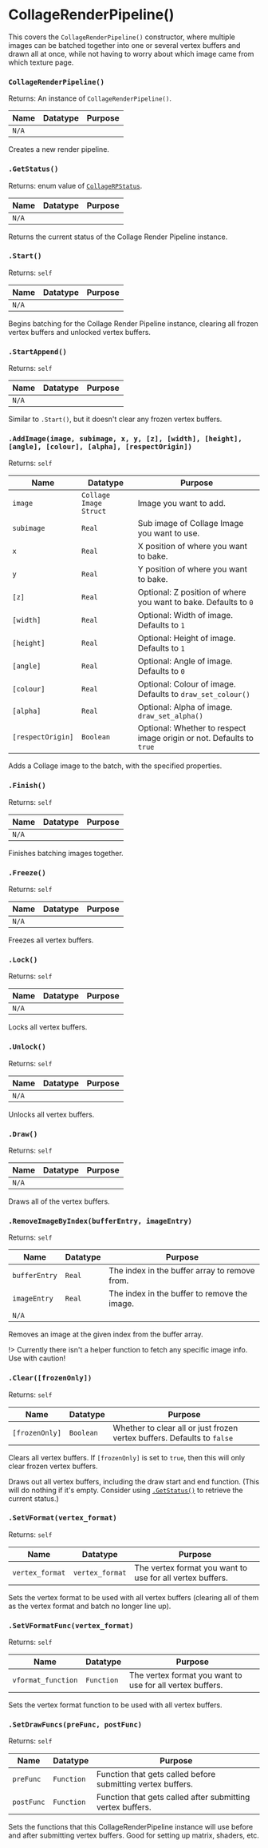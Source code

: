 # CollageRenderPipeline()

This covers the `CollageRenderPipeline()` constructor, where multiple images can be batched together into one or several vertex buffers and drawn all at once, while not having to worry about which image came from which texture page.

### `CollageRenderPipeline()`

Returns: An instance of `CollageRenderPipeline()`.

|Name|Datatype|Purpose|
|---|---|---|
|`N/A`|||

Creates a new render pipeline.

### `.GetStatus()`

Returns: enum value of [`CollageRPStatus`](enums.md#collagerpstatus).

|Name|Datatype|Purpose|
|---|---|---|
|`N/A`|||

Returns the current status of the Collage Render Pipeline instance.

### `.Start()`

Returns: `self`

|Name|Datatype|Purpose|
|---|---|---|
|`N/A`|||

Begins batching for the Collage Render Pipeline instance, clearing all frozen vertex buffers and unlocked vertex buffers.

### `.StartAppend()`

Returns: `self`

|Name|Datatype|Purpose|
|---|---|---|
|`N/A`|||

Similar to `.Start()`, but it doesn't clear any frozen vertex buffers.

### `.AddImage(image, subimage, x, y, [z], [width], [height], [angle], [colour], [alpha], [respectOrigin])`

Returns: `self`

|Name|Datatype|Purpose|
|---|---|---|
|`image`|`Collage Image Struct`|Image you want to add.|
|`subimage`|`Real`|Sub image of Collage Image you want to use.|
|`x`|`Real`|X position of where you want to bake.|
|`y`|`Real`|Y position of where you want to bake.|
|`[z]`|`Real`|Optional: Z position of where you want to bake. Defaults to `0`|
|`[width]`|`Real`|Optional: Width of image. Defaults to `1`|
|`[height]`|`Real`|Optional: Height of image. Defaults to `1`|
|`[angle]`|`Real`|Optional: Angle of image. Defaults to `0`|
|`[colour]`|`Real`|Optional: Colour of image. Defaults to `draw_set_colour()`|
|`[alpha]`|`Real`|Optional: Alpha of image. `draw_set_alpha()`|
|`[respectOrigin]`|`Boolean`|Optional: Whether to respect image origin or not. Defaults to `true`|

Adds a Collage image to the batch, with the specified properties.

### `.Finish()`

Returns: `self`

|Name|Datatype|Purpose|
|---|---|---|
|`N/A`|||

Finishes batching images together.

### `.Freeze()`

Returns: `self`

|Name|Datatype|Purpose|
|---|---|---|
|`N/A`|||

Freezes all vertex buffers.

### `.Lock()`

Returns: `self`

|Name|Datatype|Purpose|
|---|---|---|
|`N/A`|||

Locks all vertex buffers.

### `.Unlock()`

Returns: `self`

|Name|Datatype|Purpose|
|---|---|---|
|`N/A`|||

Unlocks all vertex buffers.

### `.Draw()`

Returns: `self`

|Name|Datatype|Purpose|
|---|---|---|
|`N/A`|||

Draws all of the vertex buffers.

### `.RemoveImageByIndex(bufferEntry, imageEntry)`

Returns: `self`

|Name|Datatype|Purpose|
|---|---|---|
|`bufferEntry`|`Real`|The index in the buffer array to remove from.|
|`imageEntry`|`Real`|The index in the buffer to remove the image.|
|`N/A`|||

Removes an image at the given index from the buffer array.

!> Currently there isn't a helper function to fetch any specific image info. Use with caution!

### `.Clear([frozenOnly])`

Returns: `self`

|Name|Datatype|Purpose|
|---|---|---|
|`[frozenOnly]`|`Boolean`|Whether to clear all or just frozen vertex buffers. Defaults to `false`|

Clears all vertex buffers. If `[frozenOnly]` is set to `true`, then this will only clear frozen vertex buffers.

Draws out all vertex buffers, including the draw start and end function. (This will do nothing if it's empty. Consider using [`.GetStatus()`](collage-render-pipeline.md#getstatus) to retrieve the current status.)

### `.SetVFormat(vertex_format)`

Returns: `self`

|Name|Datatype|Purpose|
|---|---|---|
|`vertex_format`|`vertex_format`|The vertex format you want to use for all vertex buffers.|

Sets the vertex format to be used with all vertex buffers (clearing all of them as the vertex format and batch no longer line up).

### `.SetVFormatFunc(vertex_format)`

Returns: `self`

|Name|Datatype|Purpose|
|---|---|---|
|`vformat_function`|`Function`|The vertex format you want to use for all vertex buffers.|

Sets the vertex format function to be used with all vertex buffers.

### `.SetDrawFuncs(preFunc, postFunc)`

Returns: `self`

|Name|Datatype|Purpose|
|---|---|---|
|`preFunc`|`Function`|Function that gets called before submitting vertex buffers.|
|`postFunc`|`Function`|Function that gets called after submitting vertex buffers.|

Sets the functions that this CollageRenderPipeline instance will use before and after submitting vertex buffers. Good for setting up matrix, shaders, etc.